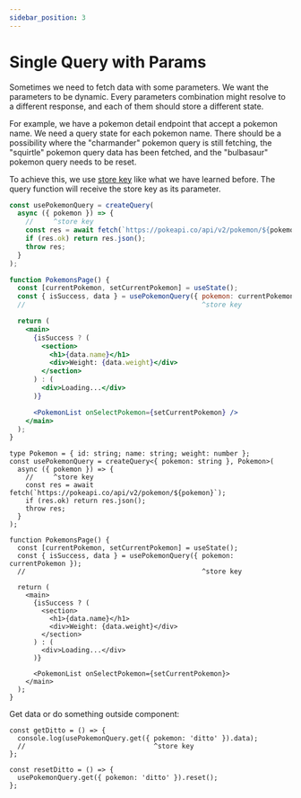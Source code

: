 ```yaml
---
sidebar_position: 3
---
```


# Single Query with Params

Sometimes we need to fetch data with some parameters. We want the parameters to be dynamic.
Every parameters combination might resolve to a different response, and each of them should store a different state.

For example, we have a pokemon detail endpoint that accept a pokemon name.
We need a query state for each pokemon name.
There should be a possibility where the "charmander" pokemon query is still fetching,
the "squirtle" pokemon query data has been fetched, and the "bulbasaur" pokemon query needs to be reset.

To achieve this, we use [store key](/docs/stores/introduction) like what we have learned before.
The query function will receive the store key as its parameter.


```jsx {2,12}
const usePokemonQuery = createQuery(
  async ({ pokemon }) => {
    //     ^store key
    const res = await fetch(`https://pokeapi.co/api/v2/pokemon/${pokemon}`);
    if (res.ok) return res.json();
    throw res;
  }
);

function PokemonsPage() {
  const [currentPokemon, setCurrentPokemon] = useState();
  const { isSuccess, data } = usePokemonQuery({ pokemon: currentPokemon });
  //                                            ^store key

  return (
    <main>
      {isSuccess ? (
        <section>
          <h1>{data.name}</h1>
          <div>Weight: {data.weight}</div>
        </section>
      ) : (
        <div>Loading...</div>
      )}

      <PokemonList onSelectPokemon={setCurrentPokemon} />
    </main>
  );
}
```


```tsx {3,13}
type Pokemon = { id: string; name: string; weight: number };
const usePokemonQuery = createQuery<{ pokemon: string }, Pokemon>(
  async ({ pokemon }) => {
    //     ^store key
    const res = await fetch(`https://pokeapi.co/api/v2/pokemon/${pokemon}`);
    if (res.ok) return res.json();
    throw res;
  }
);

function PokemonsPage() {
  const [currentPokemon, setCurrentPokemon] = useState();
  const { isSuccess, data } = usePokemonQuery({ pokemon: currentPokemon });
  //                                            ^store key

  return (
    <main>
      {isSuccess ? (
        <section>
          <h1>{data.name}</h1>
          <div>Weight: {data.weight}</div>
        </section>
      ) : (
        <div>Loading...</div>
      )}

      <PokemonList onSelectPokemon={setCurrentPokemon}>
    </main>
  );
}
```

Get data or do something outside component:

```tsx
const getDitto = () => {
  console.log(usePokemonQuery.get({ pokemon: 'ditto' }).data);
  //                                ^store key
};

const resetDitto = () => {
  usePokemonQuery.get({ pokemon: 'ditto' }).reset();
};
```